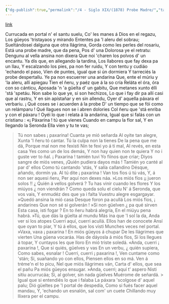 ```yaml
---
{"dg-publish":true,"permalink":"/4 - Siglo XIX/(1878) Probe Madre/","tags":["#Siglo_19","central","a1878","Xuan_Acebal","escrito","Oviedo","poema"]}
---
```


[link](https://asturies.com/cavedaynava/pobremadre.txt)

Currucada en portal n' el santu suelu, 
Co' les manes á Dios en el regazu, 
Los güeyos 'tristayaos y mirando 
Ententes pa 'l aleru del sobrau; 
Sueltándosei dalguna que otra llágrima, 
Gorda como les perles del rosariu, 
Está una probe madre, que da pena, 
Pos d' una Dolorosa ye el retratu:
Dengunu al vella ansina non dixera 
Que noi 'charen los polvos d' un encantu.
Ya dís que, en allegando la tardina, 
Los llabores que fay dexa pa un llau, 
Y escalzando los pies, pa non fer ruidu, 
Y con tentu y cudiáo 'echando el paso, 
Vien de puntes, igual que si ún dormiera 
Y tarreciés la probe despertallu.
Ye pa non escuerrer una andarina 
Que, ente el múriu y 'la aleru, allí apiegau 
Tien el ñeru, y paéz que á la so cría 
Reláta el óra, óra con so cánticu, 
Aposada 'n 'a güelta d' un gabitu, 
Que metanes xunto élli 'stá 'spetáu.
 Non sabe lo que ye, si son hechizos, 
Lo que i fay dir pa allí casi que al rastru,
Y en sin apístañar y en sin allendu, 
Oyer d' aquella páxara el verbariu.
¡ Qué coses se i acuerden á la probe 
D' un tiempo que se fói como un relámparu ! 
Qué llagues non se i abren dolories 
Col ñeru que 'stá enriba y con el páxaru !
Oyéi lo que i relata á la andarina, 
Igual que si falás con un cristianu :
«¡ Páxarina ! tú que vienes 
Cuando en campu la flor sal, 
Y en llegando la Seronda 
Ella vien y tu te vas;
>Tú non sabes ¡ paxarina! 
Cuanta ye mió señarda 
Al oyite tan alegre, 
Xunta 'I ñeru tó cantar.
>Tú la culpa non la tienes 
De la pena que me dá, 
Porque mal non me fexisti 
Nin te fexi yo á ti mal,
> Al revés, en esta casa 
Yes como un de los demás, 
Y non hay quien non te quiera 
Y no i guste ver to ñal.
> ¡ Paxarina ! tamién tuvi 
Yo fiínos que criar; 
Diyos sangre de miós venes, 
¡Quién pudiera dayos más !
>Tamién yo canté al par d' ellos 
Como tú cantando 'stás, 
Y salía callandino 
Désque, añando, dormín ya.
> AI tú dite ¡ paxarina ! 
Van tos fios ú tú vás, 
Y, á non ser aquesi ñeru, 
Per aquí non dexes náa.
»Los miós fíos ¡¡ jueron solos !! 
¿ Quién á vellos golverá ? 
Tu has vinir cuando les flores 
Y los miúyos ¿ non viendrán ? 
> Como queda solu el cielu 
N' á Seronda, que vos vais, 
Y enmudéz des que ya i falta
 Vuestru alegre esgargayar.
»Quedó ansina la mió casa
Desque foron pa acullá 
Los miós fíos, ¡ andarines 
Que non sé si golverán !
»Si non güelven ¿ pa qué sirven 
Esta casa, isti fogar ? 
En to ñeru habrá alegría, 
En el miúyu pena habrá.
»Tú, que dás la güelta al mundu 
Más ína que 'l sol la da, 
Anda ver si los atopes 
Cuerri aquí, cuerri acullá.
> Ellos han de conocete 
Ansí que oyan to piar, 
Y tú á ellos, que los visti 
Munches veces nel portal.
»Vaxa, vaxa ¡ paxarina ! 
En miós güeyos á chupar 
De les llágrimes que vierten 
Una güena vocaráa.
> Has de dáyosla á miós fíos,
 Si los llegues á topar, 
Y cuntayos les que lloro 
En mió triste soledá.
«Anda, cuerri ¡ paxarina !,
Que si quiés, güelves y vas 
En un verbu, ¿ quién supiera, 
Como sabes, esnalar !
> Cuerri, cuerri ¡ paxarina !, 
Ven cuntame como 'stán; 
Si, suañando yo con ellos, 
Piensen ellos en so má.
Ven á tréme'n el to picu, 
Nel que miós llágrimes ván, 
Carta d' ellos, que sea el pañu 
Pa miós güeyos ensugar.
»Anda, cuerri; aquí t' aspero 
Nisti sitiu acurrucáa; 
Si, al golver, sin nada güelves 
Muérome de señardá. >
Igual que si entendiés lo que i falaba 
La páxara 'scolgose d' aquel palu;
Dió güeltes pe 'l portal de despedía, 
Como si fués facer aquel mandau, 
Y, 'echando un esnalón, sal com' un cuete 
Chillando muy llixera per el campu.